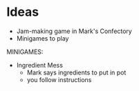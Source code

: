 # Ideas

- Jam-making game in Mark's Confectory
- Minigames to play

MINIGAMES:
  - Ingredient Mess
    - Mark says ingredients to put in pot
    - you follow instructions
